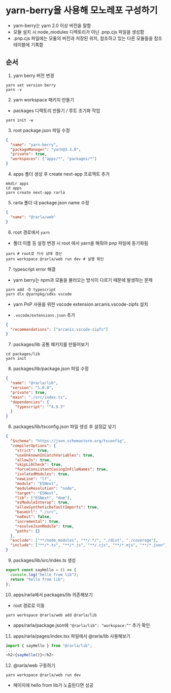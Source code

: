 # yarn-berry을 사용해 모노레포 구성하기

- yarn-berry는 yarn 2.0 이상 버전을 말함
- 모듈 설치 시 node_modules 디렉토리가 아닌 .pnp.cjs 파일을 생성함
- .pnp.cjs 파일에는 모듈의 버전과 저장된 위치, 참조하고 있는 다른 모듈들을 참조 테이블에 기록함

## 순서

1. yarn berry 버전 변경

```shell
yarn set version berry
yarn -v
```

2. yarn workspace 패키지 만들기

- packages 디렉토리 만들기 / 루트 초기화 작업

```shell
yarn init -w
```

3. root package.json 파일 수정

```json
{
  "name": "yarn-berry",
  "packageManager": "yarn@3.3.0",
  "private": true,
  "workspaces": ["apps/*", "packages/*"]
}
```

4. apps 폴더 생성 후 create next-app 프로젝트 추가

```shell
mkdir apps
cd apps
yarn create next-app rarla
```

5. rarla 폴더 내 package.json name 수정

```json
{
  "name": "@rarla/web"
}
```

6. root 경로에서 `yarn`

- 폴더 이름 등 설정 변경 시 root 에서 yarn을 해줘야 pnp 파일에 동기화됨

```shell
yarn # root로 가서 상태 갱신
yarn workspace @rarla/web run dev # 실행 확인
```

7. typescript error 해결

- yarn berry는 npm과 모듈을 불러오는 방식이 다르기 때문에 발생하는 문제

```shell
yarn add -D typescript
yarn dlx @yarnpkg/sdks vscode
```

- yarn PnP 사용을 위한 vscode extension arcanis.vscode-zipfs 설치

- `.vscode/extensions.json` 추가

```json
{
  "recommendations": ["arcanis.vscode-zipfs"]
}
```

7. packages/lib 공통 패키지를 만들어보기

```shell
cd packages/lib
yarn init
```

8. packages/lib/package.json 파일 수정

```json
{
  "name": "@rarla/lib",
  "version": "1.0.0",
  "private": true,
  "main": "./src/index.ts",
  "dependencies": {
    "typescript": "^4.9.3"
  }
}
```

8. packages/lib/tsconfig.json 파일 생성 후 설정값 넣기

```json
{
  "$schema": "https://json.schemastore.org/tsconfig",
  "compilerOptions": {
    "strict": true,
    "useUnknownInCatchVariables": true,
    "allowJs": true,
    "skipLibCheck": true,
    "forceConsistentCasingInFileNames": true,
    "isolatedModules": true,
    "newLine": "lf",
    "module": "ESNext",
    "moduleResolution": "node",
    "target": "ESNext",
    "lib": ["ESNext", "dom"],
    "esModuleInterop": true,
    "allowSyntheticDefaultImports": true,
    "baseUrl": "./src",
    "noEmit": false,
    "incremental": true,
    "resolveJsonModule": true,
    "paths": {}
  },
  "exclude": ["**/node_modules", "**/.*/", "./dist", "./coverage"],
  "include": ["**/*.ts", "**/*.js", "**/.cjs", "**/*.mjs", "**/*.json"]
}
```

9. packages/lib/src/index.ts 생성

```typescript
export const sayHello = () => {
  console.log("hello from lib");
  return "hello from lib";
};
```

10. apps/rarla에서 packages/lib 의존해보기

- root 경로로 이동

```shell
yarn workspace @rarla/web add @rarla/lib
```

- apps/rarla/package.json에 `"@rarla/lib": "workspace:^"` 추가 확인

11. apps/rarla/pages/index.tsx 파일에서 @rarla/lib 사용해보기

```typescript
import { sayHello } from "@rarla/lib";
...
<h2>{sayHello()}</h2>
```

12. @rarla/web 구동하기

```shell
yarn workspace @rarla/web run dev
```

- 페이지에 hello from lib가 노출된다면 성공

